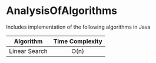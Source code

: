 # AnalysisOfAlgorithms
Includes implementation of the following algorithms in Java

| Algorithm  	| Time Complexity | 
| :------------:| :--------------:| 
| Linear Search |    O(n)         |
